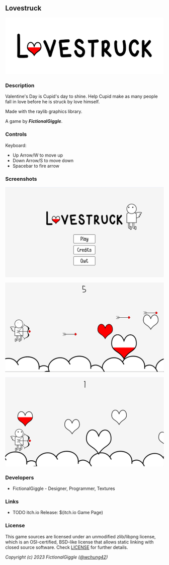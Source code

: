 ## Lovestruck

![Lovestruck](screenshots/screenshot001.png "Lovestruck")

### Description

Valentine's Day is Cupid's day to shine. Help Cupid make as many people fall in love
before he is struck by love himself.

Made with the raylib graphics library.

A game by ***FictionalGiggle***.

### Controls

Keyboard:
 - Up Arrow/W to move up
 - Down Arrow/S to move down
 - Spacebar to fire arrow

### Screenshots

![Title Screen](screenshots/screenshot002.png  "Title Screen")

![Gameplay 1](screenshots/screenshot003.png  "Gameplay 1")

![Gameplay 2](screenshots/screenshot004.png  "Gameplay 2")

### Developers

 - FictionalGiggle - Designer, Programmer, Textures

### Links

 - TODO itch.io Release: $(itch.io Game Page)

### License

This game sources are licensed under an unmodified zlib/libpng license, which is an OSI-certified, BSD-like license that allows static linking with closed source software. Check [LICENSE](LICENSE) for further details.

*Copyright (c) 2023 FictionalGiggle ([@wchung42](https://www.github.com/wchung42))*
